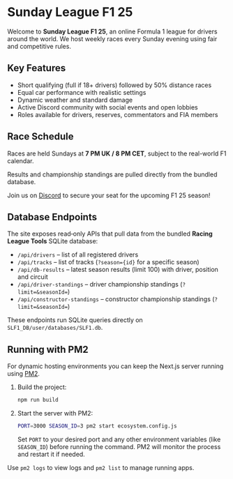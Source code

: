 # Sunday League F1 25

Welcome to **Sunday League F1 25**, an online Formula 1 league for drivers around the world. We host weekly races every Sunday evening using fair and competitive rules.

## Key Features

- Short qualifying (full if 18+ drivers) followed by 50% distance races
- Equal car performance with realistic settings
- Dynamic weather and standard damage
- Active Discord community with social events and open lobbies
- Roles available for drivers, reserves, commentators and FIA members

## Race Schedule

Races are held Sundays at **7 PM UK / 8 PM CET**, subject to the real-world F1 calendar.

Results and championship standings are pulled directly from the bundled database.

Join us on [Discord](https://discord.gg/slf1) to secure your seat for the upcoming F1 25 season!

## Database Endpoints

The site exposes read‑only APIs that pull data from the bundled **Racing League Tools** SQLite database:

- `/api/drivers` – list of all registered drivers
- `/api/tracks` – list of tracks (`?season={id}` for a specific season)
- `/api/db-results` – latest season results (limit 100) with driver, position and circuit
- `/api/driver-standings` – driver championship standings (`?limit=&seasonId=`)
- `/api/constructor-standings` – constructor championship standings (`?limit=&seasonId=`)

These endpoints run SQLite queries directly on `SLF1_DB/user/databases/SLF1.db`.

## Running with PM2

For dynamic hosting environments you can keep the Next.js server running using [PM2](https://pm2.keymetrics.io/).

1. Build the project:
   ```bash
   npm run build
   ```
2. Start the server with PM2:
   ```bash
   PORT=3000 SEASON_ID=3 pm2 start ecosystem.config.js
   ```
   Set `PORT` to your desired port and any other environment variables (like `SEASON_ID`) before running the command. PM2 will monitor the process and restart it if needed.

Use `pm2 logs` to view logs and `pm2 list` to manage running apps.
